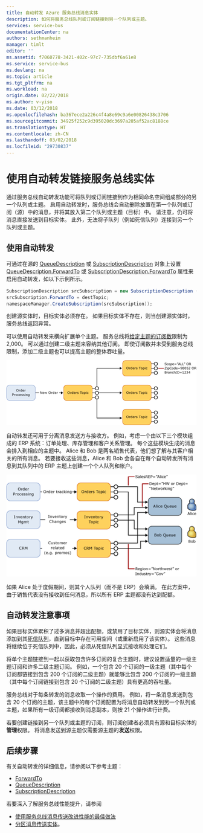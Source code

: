 ```yaml
---
title: 自动转发 Azure 服务总线消息实体
description: 如何将服务总线队列或订阅链接到另一个队列或主题。
services: service-bus
documentationCenter: na
authors: sethmanheim
manager: timlt
editor: ''
ms.assetid: f7060778-3421-402c-97c7-735dbf6a61e8
ms.service: service-bus
ms.devlang: na
ms.topic: article
ms.tgt_pltfrm: na
ms.workload: na
origin.date: 02/22/2018
ms.author: v-yiso
ms.date: 03/12/2018
ms.openlocfilehash: ba367ece2a226c4f4a8e69c9a6e00826438c3706
ms.sourcegitcommit: 34925f252c9d395020dc3697a205af52ac8188ce
ms.translationtype: HT
ms.contentlocale: zh-CN
ms.lasthandoff: 03/02/2018
ms.locfileid: "29730837"
---
```

# <a name="chaining-service-bus-entities-with-auto-forwarding"></a>使用自动转发链接服务总线实体

通过服务总线自动转发功能可将队列或订阅链接到作为相同命名空间组成部分的另一个队列或主题。 启用自动转发时，服务总线会自动删除放置在第一个队列或订阅（源）中的消息，并将其放入第二个队列或主题（目标）中。 请注意，仍可将消息直接发送到目标实体。 此外，无法将子队列（例如死信队列）连接到另一个队列或主题。

## <a name="using-auto-forwarding"></a>使用自动转发
可通过在源的 [QueueDescription][QueueDescription] 或 [SubscriptionDescription][SubscriptionDescription] 对象上设置 [QueueDescription.ForwardTo][QueueDescription.ForwardTo] 或 [SubscriptionDescription.ForwardTo][SubscriptionDescription.ForwardTo] 属性来启用自动转发，如以下示例所示。

```csharp
SubscriptionDescription srcSubscription = new SubscriptionDescription (srcTopic, srcSubscriptionName);
srcSubscription.ForwardTo = destTopic;
namespaceManager.CreateSubscription(srcSubscription));
```

创建源实体时，目标实体必须存在。 如果目标实体不存在，则当创建源实体时，服务总线返回异常。

可以使用自动转发来横向扩展单个主题。 服务总线将[给定主题的订阅数](service-bus-quotas.md)限制为 2,000。 可以通过创建二级主题来容纳其他订阅。 即使订阅数并未受到服务总线限制，添加二级主题也可以提高主题的整体吞吐量。

![自动转发方案][0]

自动转发还可用于分离消息发送方与接收方。 例如，考虑一个由以下三个模块组成的 ERP 系统：订单处理、库存管理和客户关系管理。 每个这些模块生成的消息会排入到相应的主题中。 Alice 和 Bob 是两名销售代表，他们想了解与其客户相关的所有消息。 若要接收这些消息，Alice 和 Bob 会各自在每个自动转发所有消息到其队列中的 ERP 主题上创建一个个人队列和帐户。

![自动转发方案][1]

如果 Alice 处于度假期间，则其个人队列（而不是 ERP）会填满。 在此方案中，由于销售代表没有接收到任何消息，所以所有 ERP 主题都没有达到配额。

## <a name="auto-forwarding-considerations"></a>自动转发注意事项

如果目标实体累积了过多消息并超出配额，或禁用了目标实体，则源实体会将消息添加到其[死信队列](service-bus-dead-letter-queues.md)，直到目标中存在可用空间（或重新启用了该实体）。 这些消息将继续位于死信队列中，因此，必须从死信队列显式接收和处理它们。

将单个主题链接到一起以获取包含许多订阅的复合主题时，建议设置适量的一级主题订阅和许多二级主题订阅。 例如，一个包含 20 个订阅的一级主题（其中每个订阅都链接到包含 200 个订阅的二级主题）就能够比包含 200 个订阅的一级主题（其中每个订阅链接到包含 20 个订阅的二级主题）具有更高的吞吐量。

服务总线对于每条转发的消息收取一个操作的费用。 例如，将一条消息发送到包含 20 个订阅的主题，该主题中的每个订阅配置为将消息自动转发到另一个队列或主题，如果所有一级订阅都接收到消息副本，则按 21 个操作进行计费。

若要创建链接到另一个队列或主题的订阅，则订阅创建者必须具有源和目标实体的**管理**权限。 将消息发送到源主题仅需要源主题的**发送**权限。

## <a name="next-steps"></a>后续步骤

有关自动转发的详细信息，请参阅以下参考主题：

* [ForwardTo][QueueDescription.ForwardTo]
* [QueueDescription][QueueDescription]
* [SubscriptionDescription][SubscriptionDescription]

若要深入了解服务总线性能提升，请参阅 

- [使用服务总线消息传送改进性能的最佳做法](./service-bus-performance-improvements.md)
- [分区消息传送实体][Partitioned messaging entities]。

[QueueDescription.ForwardTo]: /dotnet/api/microsoft.servicebus.messaging.queuedescription.forwardto#Microsoft_ServiceBus_Messaging_QueueDescription_ForwardTo
[SubscriptionDescription.ForwardTo]: /dotnet/api/microsoft.servicebus.messaging.subscriptiondescription.forwardto#Microsoft_ServiceBus_Messaging_SubscriptionDescription_ForwardTo
[QueueDescription]: /dotnet/api/microsoft.servicebus.messaging.queuedescription
[SubscriptionDescription]: /dotnet/api/microsoft.servicebus.messaging.queuedescription
[0]: ./media/service-bus-auto-forwarding/IC628631.gif
[1]: ./media/service-bus-auto-forwarding/IC628632.gif
[Partitioned messaging entities]: service-bus-partitioning.md
